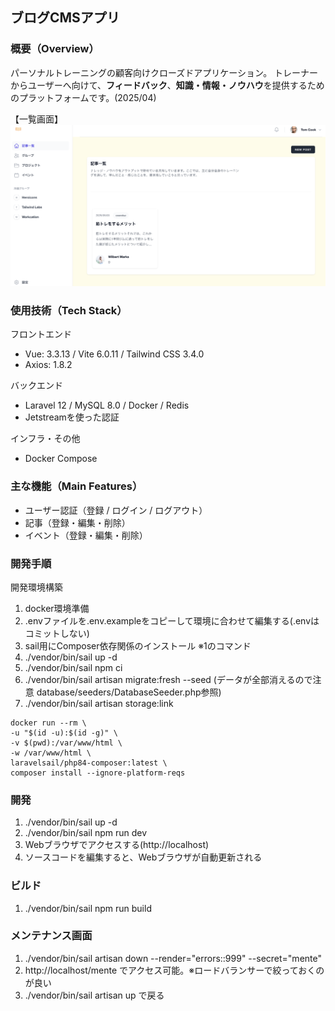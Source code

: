 ## ブログCMSアプリ

### 概要（Overview）
パーソナルトレーニングの顧客向けクローズドアプリケーション。
トレーナーからユーザーへ向けて、**フィードバック**、**知識・情報・ノウハウ**を提供するためのプラットフォームです。(2025/04)

【一覧画面】
![一覧画面](/public/images/image.png)

### 使用技術（Tech Stack）
フロントエンド
- Vue: 3.3.13 / Vite 6.0.11 / Tailwind CSS 3.4.0
- Axios: 1.8.2

バックエンド
- Laravel 12 / MySQL 8.0 / Docker / Redis
- Jetstreamを使った認証

インフラ・その他
- Docker Compose

### 主な機能（Main Features）
- ユーザー認証（登録 / ログイン / ログアウト）
- 記事（登録・編集・削除）
- イベント（登録・編集・削除） 

### 開発手順
開発環境構築
1. docker環境準備
2. .envファイルを.env.exampleをコピーして環境に合わせて編集する(.envはコミットしない)
3. sail用にComposer依存関係のインストール ※1のコマンド
4.  ./vendor/bin/sail up -d
5. ./vendor/bin/sail npm ci
6. ./vendor/bin/sail artisan migrate:fresh --seed (データが全部消えるので注意 database/seeders/DatabaseSeeder.php参照)
7. ./vendor/bin/sail artisan storage:link


```
docker run --rm \
-u "$(id -u):$(id -g)" \
-v $(pwd):/var/www/html \
-w /var/www/html \
laravelsail/php84-composer:latest \
composer install --ignore-platform-reqs
```

### 開発
1. ./vendor/bin/sail up -d
2. ./vendor/bin/sail npm run dev
3. Webブラウザでアクセスする(http://localhost)
4. ソースコードを編集すると、Webブラウザが自動更新される

### ビルド
1. ./vendor/bin/sail npm run build

### メンテナンス画面
1. ./vendor/bin/sail artisan down --render="errors::999" --secret="mente"
2. http://localhost/mente でアクセス可能。※ロードバランサーで絞っておくのが良い
3. ./vendor/bin/sail artisan up で戻る

